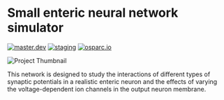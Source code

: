 # Small enteric neural network simulator
[![master.dev](https://img.shields.io/website?down_message=offline&label=master.dev&up_message=run&url=https%3A//osparc01.speag.com)](https://osparc01.speag.com/study/05e9404a-acb4-11e9-bf0f-02420aff77ac)
[![staging](https://img.shields.io/website?down_message=offline&label=staging&up_message=run&url=https%3A//staging.osparc.io)](https://staging.osparc.io/study/05e9404a-acb4-11e9-bf0f-02420aff77ac)
[![osparc.io](https://img.shields.io/website?down_message=offline&label=osparc.io&up_message=run&url=https%3A//osparc.io)](https://osparc.io/study/05e9404a-acb4-11e9-bf0f-02420aff77ac)

![Project Thumbnail](https://discover.blackfynn.com/dataset-assets/30/5/banner.jpg)

This network is designed to study the interactions of different types of synaptic potentials in a realistic enteric neuron and the effects of varying the voltage-dependent ion channels in the output neuron membrane.
